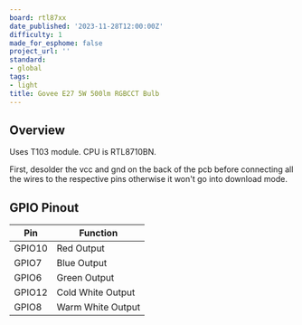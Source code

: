 ```yaml
---
board: rtl87xx
date_published: '2023-11-28T12:00:00Z'
difficulty: 1
made_for_esphome: false
project_url: ''
standard:
- global
tags:
- light
title: Govee E27 5W 500lm RGBCCT Bulb
---
```


## Overview

Uses T103 module. CPU is RTL8710BN.

First, desolder the vcc and gnd on the back of the pcb  before connecting all the wires to the respective pins otherwise it won't go into download mode.

## GPIO Pinout

| Pin    | Function                           |
| ------ | ---------------------------------- |
| GPIO10  | Red Output  |
| GPIO7  | Blue Output       |
| GPIO6  | Green Output  |
| GPIO12  | Cold White Output          |
| GPIO8  | Warm White Output  |